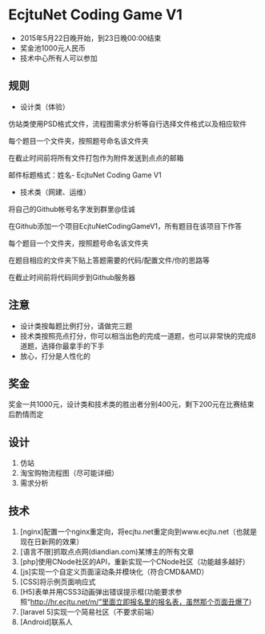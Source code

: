 # EcjtuNet Coding Game V1
 - 2015年5月22日晚开始，到23日晚00:00结束
 - 奖金池1000元人民币
 - 技术中心所有人可以参加

## 规则

 - 设计类（体验）

  仿站类使用PSD格式文件，流程图需求分析等自行选择文件格式以及相应软件
  
  每个题目一个文件夹，按照题号命名该文件夹
  
  在截止时间前将所有文件打包作为附件发送到点点的邮箱
  
  邮件标题格式：姓名- EcjtuNet Coding Game V1

 - 技术类（网建、运维）

  将自己的Github帐号名字发到群里@佳诚

  在Github添加一个项目EcjtuNetCodingGameV1，所有题目在该项目下作答
  
  每个题目一个文件夹，按照题号命名该文件夹
  
  在题目相应的文件夹下贴上答题需要的代码/配置文件/你的思路等
  
  在截止时间前将代码同步到Github服务器
  
## 注意

 - 设计类按每题比例打分，请做完三题
 - 技术类按照亮点打分，你可以相当出色的完成一道题，也可以非常快的完成8道题，选择你最拿手的下手
 - 放心，打分是人性化的

## 奖金

  奖金一共1000元，设计类和技术类的胜出者分别400元，剩下200元在比赛结束后酌情而定

## 设计
1. 仿站
2. 淘宝购物流程图（尽可能详细）
3. 需求分析

## 技术
1. [nginx]配置一个nginx重定向，将ecjtu.net重定向到www.ecjtu.net（也就是现在日新网的效果）
2. [语言不限]抓取点点网(diandian.com)某博主的所有文章
3. [php]使用CNode社区的API，重新实现一个CNode社区（功能越多越好）
4. [js]实现一个自定义页面滚动条并模块化（符合CMD&AMD）
5. [CSS]将示例页面响应式
6. [H5]表单并用CSS3动画弹出错误提示框(功能要求参照“http://hr.ecjtu.net/m/”里面立即报名里的报名表，虽然那个页面丑爆了)
7. [laravel 5]实现一个简易社区（不要求前端）
8. [Android]联系人
